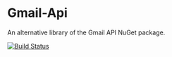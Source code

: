 # Gmail-Api
An alternative library of the Gmail API NuGet package.

[![Build Status](https://travis-ci.org/kpstolk/Gmail-Api.svg)](https://travis-ci.org/kpstolk/Gmail-Api)
